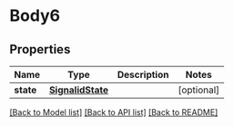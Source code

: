 # Body6

## Properties
Name | Type | Description | Notes
------------ | ------------- | ------------- | -------------
**state** | [**SignalidState**](SignalidState.md) |  | [optional] 

[[Back to Model list]](../README.md#documentation-for-models) [[Back to API list]](../README.md#documentation-for-api-endpoints) [[Back to README]](../README.md)

